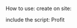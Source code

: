 How to use:
create on site: <div id="snow-container"></div>
include the script: <script src="1.js"></script>
Profit
